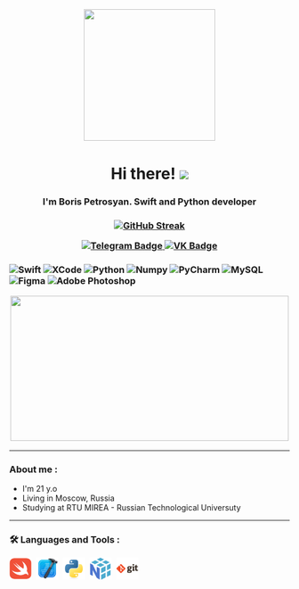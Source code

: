 <div id="header" align="center">
 <img src="https://i.pinimg.com/originals/78/5b/8f/785b8fd1e06360016a0ad714737b6dac.png" height="236" width="236"/>
 <h1>
  Hi there!
  <img src="https://media.giphy.com/media/hvRJCLFzcasrR4ia7z/giphy.gif" width="30px"/>
</h1>
 
</div>

<div id="badges" align="center">
 <h3>
  I'm Boris Petrosyan. Swift and Python developer
 <h3> 
  
  
[![GitHub Streak](https://streak-stats.demolab.com?user=Xljkb&theme=neon&border_radius=5&locale=hy&date_format=j%20M%5B%20Y%5D&mode=weekly)](https://git.io/streak-stats)
  
  
  <a href="https://t.me/boringbor">
   <img src="https://img.shields.io/badge/Telegram-blue?style=for-the-badge&logo=telegram&logoColor=white" alt="Telegram Badge"/>
  </a>
  <a href="https://vk.com/jborr">
   <img src="https://img.shields.io/badge/VK-blue?style=for-the-badge&logo=vk&logoColor=white" alt="VK Badge"/>
  </a>
</div>

### ![Swift](https://img.shields.io/badge/SWIFT-white?style=for-the-badge&logo=swift&logoColor=red) ![XCode](https://img.shields.io/badge/XCode-282828?style=for-the-badge&logo=xcode&logoColor=59A6F0) ![Python](https://img.shields.io/badge/python-3670A0?style=for-the-badge&logo=python&logoColor=ffdd54) ![Numpy](https://img.shields.io/badge/numpy-white?style=for-the-badge&logo=numpy&logoColor=4CABCF) ![PyCharm](https://img.shields.io/badge/pycharm-7FEA83?style=for-the-badge&logo=pycharm&logoColor=282828) ![MySQL](https://img.shields.io/badge/mysql-white?style=for-the-badge&logo=mysql&logoColor=black) ![Figma](https://img.shields.io/badge/Figma-red?style=for-the-badge&logo=figma&logoColor=white) ![Adobe Photoshop](https://img.shields.io/badge/photoshop-001E36?style=for-the-badge&logo=adobephotoshop&logoColor=30A8FF)
  
<div align="center">
 <img src="https://media.giphy.com/media/bzoD9WOiU1wAg/giphy.gif" width="500" height="260"/>
</div>
  
---

### About me :
- I'm 21 y.o
- Living in Moscow, Russia
- Studying at RTU MIREA - Russian Technological Universuty
  
---

### :hammer_and_wrench: Languages and Tools :

<div>
  <img src="https://github.com/devicons/devicon/blob/master/icons/swift/swift-original.svg" title="Swift" alt="Swift" width="40" height="40"/>&nbsp;
  <img src="https://github.com/devicons/devicon/blob/master/icons/xcode/xcode-original.svg" title="XCode" alt="XCode" width="40" height="40"/>&nbsp;
  <img src="https://github.com/devicons/devicon/blob/master/icons/python/python-original.svg" title="Numpy" alt="Numpy" width="40" height="40"/>&nbsp;
  <img src="https://github.com/devicons/devicon/blob/master/icons/numpy/numpy-original.svg" title="Numpy" alt="Numpy" width="40" height="40"/>&nbsp;
  <img src="https://github.com/devicons/devicon/blob/master/icons/git/git-original-wordmark.svg" title="Git" **alt="Git" width="40" height="40"/>
</div>
  
